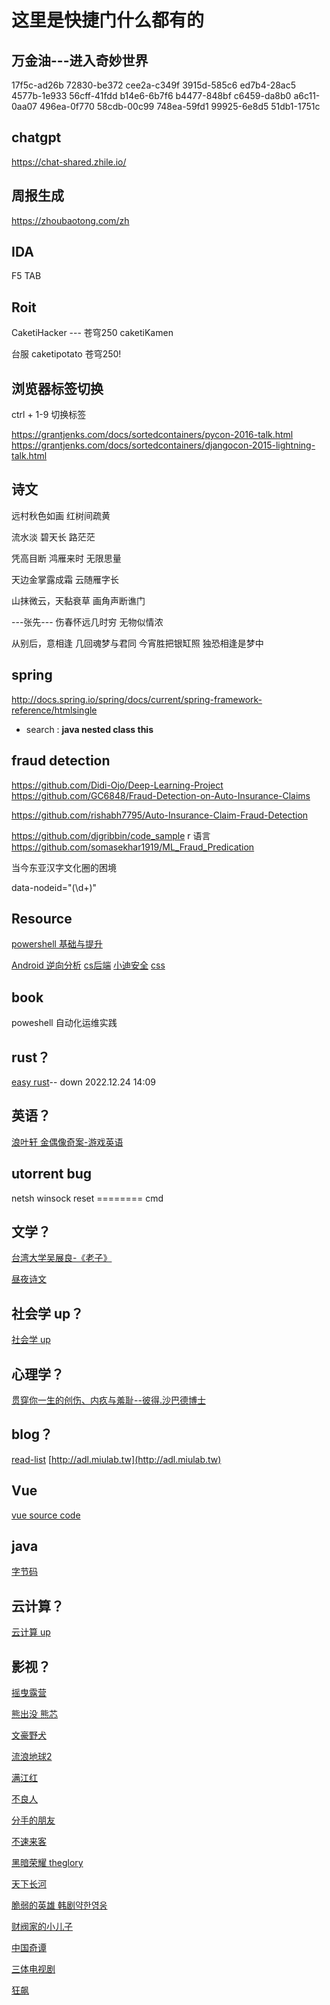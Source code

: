# 这里是快捷门什么都有的

## 万金油---进入奇妙世界

17f5c-ad26b
72830-be372
cee2a-c349f
3915d-585c6
ed7b4-28ac5
4577b-1e933
56cff-41fdd
b14e6-6b7f6
b4477-848bf
c6459-da8b0
a6c11-0aa07
496ea-0f770
58cdb-00c99
748ea-59fd1
99925-6e8d5
51db1-1751c

## chatgpt

<https://chat-shared.zhile.io/>



## 周报生成

<https://zhoubaotong.com/zh>


## IDA

F5 TAB

## Roit

CaketiHacker --- 苍穹250
caketiKamen

台服 caketipotato 苍穹250!

## 浏览器标签切换

ctrl + 1-9 切换标签

https://grantjenks.com/docs/sortedcontainers/pycon-2016-talk.html
https://grantjenks.com/docs/sortedcontainers/djangocon-2015-lightning-talk.html

## 诗文

远村秋色如画
红树间疏黄

流水淡
碧天长
路茫茫

凭高目断
鸿雁来时
无限思量

天边金掌露成霜
云随雁字长

山抹微云，天黏衰草
画角声断谯门

---张先---
伤春怀远几时穷
无物似情浓

从别后，意相逢
几回魂梦与君同
今宵胜把银缸照
独恐相逢是梦中

## spring

http://docs.spring.io/spring/docs/current/spring-framework-reference/htmlsingle

- search :
  **java nested class this**

## fraud detection

https://github.com/Didi-Ojo/Deep-Learning-Project
https://github.com/GC6848/Fraud-Detection-on-Auto-Insurance-Claims

https://github.com/rishabh7795/Auto-Insurance-Claim-Fraud-Detection

https://github.com/djgribbin/code_sample r 语言
https://github.com/somasekhar1919/ML_Fraud_Predication

当今东亚汉字文化圈的困境

data-nodeid="(\d+)"

## Resource

[powershell 基础与提升]()

[Android 逆向分析]()
[cs后端]()
[小迪安全]()
[css]()

## book

poweshell 自动化运维实践

## rust？

[easy rust](https://www.bilibili.com/video/BV1Ve4y1i7X1)-- down 2022.12.24 14:09

## 英语？

[浪叶轩 金偶像奇案-游戏英语](https://www.bilibili.com/video/BV1yG411L7LS)

## utorrent bug

netsh winsock reset ======== cmd

## 文学？

[台湾大学吴展良-《老子》](f)

[昼夜诗文](https://www.bilibili.com/video/BV1PP4y1y7Cc)

## 社会学 up？

[社会学 up](https://space.bilibili.com/382835700)

## 心理学？

[贯穿你一生的创伤、内疚与羞耻--彼得.沙巴德博士](https://www.bilibili.com/video/BV1K84y157Nq)

## blog？

[read-list](http://www.grantjenks.com/docs/sortedcontainers/sf-python-2015-lightning-talk.html)
[http://adl.miulab.tw](http://adl.miulab.tw)

## Vue

[vue source code ](https://www.bilibili.com/video/BV1Rd4y1a7vQz3W2Q)

## java

[字节码](https://blog.csdn.net/MaoTongBin/article/details/128887524)

## 云计算？

[云计算 up](https://space.bilibili.com/471764841)

## 影视？

[摇曳露营]()

[熊出没 熊芯]()

[文豪野犬]()

[流浪地球2]()

[满江红]()

[不良人]()

[分手的朋友]()

[不速来客]()

[黑暗荣耀 theglory]()

[天下长河]()

[脆弱的英雄 韩剧약한영웅]()

[财阀家的小儿子]()

[中国奇谭]()

[三体电视剧]()

[狂飙]()
